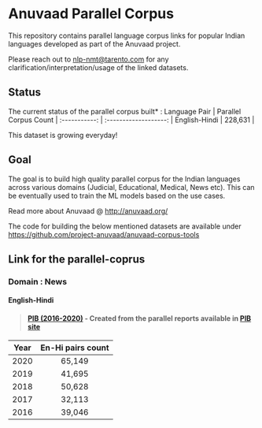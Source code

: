# Anuvaad Parallel Corpus
This repository contains parallel language corpus links for popular Indian languages developed as part of the Anuvaad project.
>
Please reach out to nlp-nmt@tarento.com for any clarification/interpretation/usage of the linked datasets.
>

## Status
The current status of the parallel corpus built* : 
Language Pair | Parallel Corpus Count |
:-----------: | :-------------------: |
English-Hindi |  228,631              |

This dataset is growing everyday!

## Goal
The goal is to build high quality parallel corpus for the Indian languages across various domains (Judicial, Educational, Medical, News etc).
This can be eventually used to train the ML models based on the use cases.
>
Read more about Anuvaad @ http://anuvaad.org/
>
The code for building the below mentioned datasets are available under https://github.com/project-anuvaad/anuvaad-corpus-tools
>
>
## Link for the parallel-coprus
### Domain : News
#### English-Hindi
> #### [PIB (2016-2020)](https://anuvaad-parallel-corpus.s3-us-west-2.amazonaws.com/pib_2016_2020_en_hi.zip) - Created from the parallel reports available in [PIB site](https://www.pib.gov.in/)

Year  | En-Hi pairs count |
:---: | :---: |
2020  | 65,149 |
2019  | 41,695 |
2018  | 50,628 |
2017  | 32,113 |
2016  | 39,046 |

